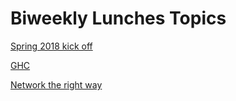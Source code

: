 # Biweekly Lunches Topics
[Spring 2018 kick off](https://docs.google.com/presentation/d/12dOvrdtoXqHJm34HmwKtO_sld0Vlp1ezipp_lgXRH7c/edit?usp=sharing)

[GHC](https://docs.google.com/presentation/d/1R7AMeDBjviDJ5vMpGToa20XJLj3YWjfNuRvhk8nsEtk/edit?usp=sharing)

[Network the right way](https://docs.google.com/presentation/d/1q2zGXcP_sGizOtIoQbOAwJX4u_A3dwNoRqnP1Om39xA/edit?usp=sharing)
